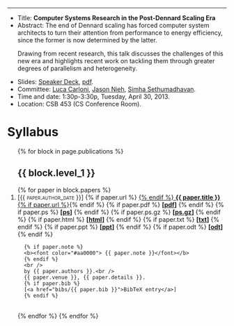 ---
<ul>
  <li> Title: <b>Computer Systems Research in the Post-Dennard Scaling Era</b></li>
  <li> Abstract:
The end of Dennard scaling has forced computer system architects
to turn their attention from performance to energy efficiency,
since the former is now determined by the latter.

Drawing from recent research, this talk discusses
the challenges of this new era and highlights recent work on
tackling them through greater degrees of parallelism and heterogeneity.
</li>
  <li> Slides: <a href="https://speakerdeck.com/cota/computer-systems-research-in-the-post-dennard-scaling-era">Speaker Deck</a>, <a href="pubs/candidacy.pdf">pdf</a>.
  <li> Committee: <a href="http://www.cs.columbia.edu/~luca/">Luca Carloni</a>, <a href="http://www.cs.columbia.edu/~nieh/">Jason Nieh</a>, <a href="http://www.cs.columbia.edu/~simha/">Simha Sethumadhavan</a>.</li>
  <li> Time and date: 1:30p-3:30p, Tuesday, April 30, 2013.</li>
  <li> Location: CSB 453 (CS Conference Room).</li>
</ul>

<h1>Syllabus</h1>
<ol>
{% for block in page.publications %}
  <h2>{{ block.level_1 }}</h2>
  {% for paper in block.papers %}
  <li>
      [<span style="font-variant: small-caps">{{ paper.author_date }}</span>]
      {% if paper.url %}
      <a href="{{ paper.url }}">
      {% endif %}
      <b>{{ paper.title }}</b>{% if paper.url %}</a>{% endif %}
      {% if paper.pdf %}
      <b> [<a href="pubs/{{ paper.pdf }}">pdf</a>]</b>
      {% endif %}
      {% if paper.ps %}
      <b> [<a href="pubs/{{ paper.ps }}">ps</a>]</b>
      {% endif %}
      {% if paper.ps.gz %}
      <b> [<a href="pubs/{{ paper.ps.gz }}">ps.gz</a>]</b>
      {% endif %}
      {% if paper.html %}
      <b> [<a href="pubs/{{ paper.html }}">html</a>]</b>
      {% endif %}
      {% if paper.txt %}
      <b> [<a href="pubs/{{ paper.txt }}">txt</a>]</b>
      {% endif %}
      {% if paper.ppt %}
      <b> [<a href="pubs/{{ paper.ppt }}">ppt</a>]</b>
      {% endif %}
      {% if paper.odt %}
      <b> [<a href="pubs/{{ paper.odt }}">odt</a>]</b>
      {% endif %}

      {% if paper.note %}
      <b><font color="#aa0000"> {{ paper.note }}</font></b>
      {% endif %}
      <br />
      by {{ paper.authors }}.<br />
      {{ paper.venue }}, {{ paper.details }}.
      {% if paper.bib %}
      [<a href="bibs/{{ paper.bib }}">BibTeX entry</a>]
      {% endif %}
  </li>
  <br />
  {% endfor %}
{% endfor %}
</ol>

